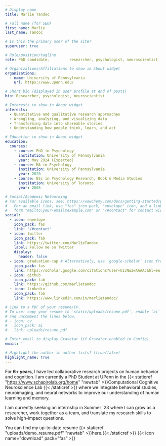 ```yaml
---
# Display name
title: Marlie Tandoc

# Full name (for SEO)
first_name: Marlie
last_name: Tandoc

# Is this the primary user of the site?
superuser: true

# Role/position/tagline
role: PhD candidate,         researcher, psychologist, neuroscientist

# Organizations/Affiliations to show in About widget
organizations:
  - name: University of Pennsylvania
    url: https://www.upenn.edu/

# Short bio (displayed in user profile at end of posts)
bio: Researcher, psychologist, neuroscientist

# Interests to show in About widget
interests:
  - Quantitative and qualitative research approaches
  - Wrangling, analyzing, and visualizing data
  - Transforming data into shareable stories
  - Understanding how people think, learn, and act

# Education to show in About widget
education:
  courses:
    - course: PhD in Psychology
      institution: University of Pennsylvania
      year: May 2024 (Expected)
    - course: MA in Psychology
      institution: University of Pennsylvania
      year: 2020
    - course: BSc in Psychology Research, Book & Media Studies
      institution: University of Toronto
      year: 2008

# Social/Academic Networking
# For available icons, see: https://wowchemy.com/docs/getting-started/page-builder/#icons
#   For an email link, use "fas" icon pack, "envelope" icon, and a link in the
#   form "mailto:your-email@example.com" or "/#contact" for contact widget.
social:
  - icon: envelope
    icon_pack: fas
    link: '/#contact'
  - icon: twitter
    icon_pack: fab
    link: https://twitter.com/MarlieTandoc
    label: Follow me on Twitter
    display:
      header: false
  - icon: graduation-cap # Alternatively, use `google-scholar` icon from `ai` icon pack
    icon_pack: fas
    link: https://scholar.google.com/citations?user=Ui3NuzwAAAAJ&hl=en
  - icon: github
    icon_pack: fab
    link: https://github.com/marlietandoc
  - icon: linkedin
    icon_pack: fab
    link: https://www.linkedin.com/in/marlietandoc/

# Link to a PDF of your resume/CV.
# To use: copy your resume to `static/uploads/resume.pdf`, enable `ai` icons in `params.yaml`,
# and uncomment the lines below.
# - icon: cv
#   icon_pack: ai
#   link: uploads/resume.pdf

# Enter email to display Gravatar (if Gravatar enabled in Config)
email: ''

# Highlight the author in author lists? (true/false)
highlight_name: true
---
```

For <strong> 6+ years</strong>, I have led collaborative research projects on human behavior and cognition. I am currently a PhD Student at UPenn in the {{< staticref "https://www.schapirolab.org/home" "newtab" >}}Computational Cognitive Neuroscience Lab {{< /staticref >}} where we integrate behavioral studies, neuroimaging, and neural networks to improve our understanding of human learning and memory.

 I am currently seeking an internship in Summer '23 where I can grow as a researcher, work together as a team, and translate my research skills to solve high-impact questions. 

 You can find my up-to-date resume {{< staticref "uploads/demo_resume.pdf" "newtab" >}}here.{{< /staticref >}} 
 {{< icon name="download" pack="fas" >}}

